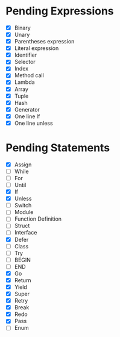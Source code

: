 # Pending Expressions

- [X] Binary
- [X] Unary
- [X] Parentheses expression
- [X] Literal expression
- [X] Identifier
- [X] Selector
- [X] Index
- [X] Method call
- [X] Lambda
- [X] Array
- [X] Tuple
- [X] Hash
- [X] Generator
- [X] One line If
- [X] One line unless

# Pending Statements

- [X] Assign
- [ ] While
- [ ] For
- [ ] Until
- [X] If
- [X] Unless
- [ ] Switch
- [ ] Module
- [ ] Function Definition
- [ ] Struct
- [ ] Interface
- [X] Defer
- [ ] Class
- [ ] Try
- [ ] BEGIN
- [ ] END
- [X] Go
- [X] Return
- [X] Yield
- [X] Super
- [X] Retry
- [X] Break
- [X] Redo
- [X] Pass
- [ ] Enum